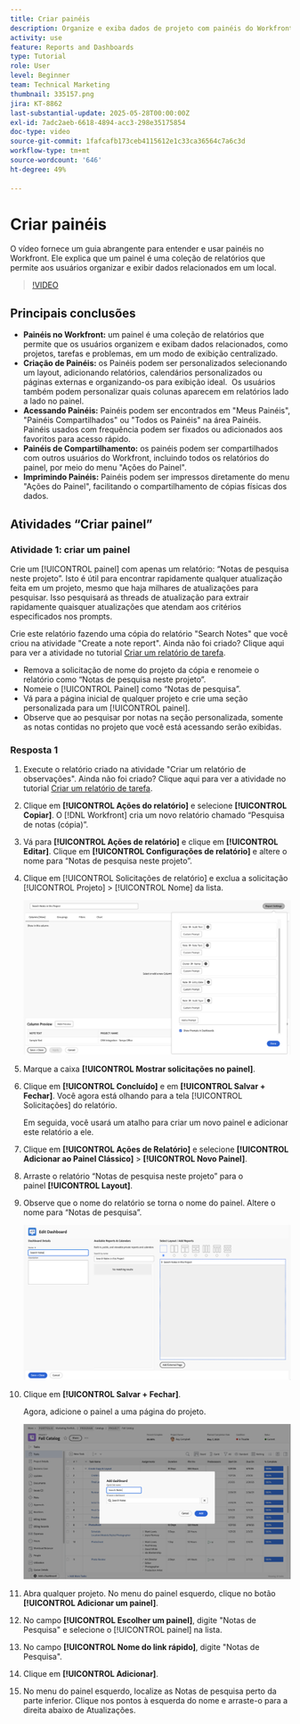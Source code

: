 ```yaml
---
title: Criar painéis
description: Organize e exiba dados de projeto com painéis do Workfront, que podem ser personalizados, acessados com facilidade, compartilhados e impressos, simplificando a colaboração e o gerenciamento de projetos.
activity: use
feature: Reports and Dashboards
type: Tutorial
role: User
level: Beginner
team: Technical Marketing
thumbnail: 335157.png
jira: KT-8862
last-substantial-update: 2025-05-28T00:00:00Z
exl-id: 7adc2aeb-6618-4894-acc3-298e35175854
doc-type: video
source-git-commit: 1fafcafb173ceb4115612e1c33ca36564c7a6c3d
workflow-type: tm+mt
source-wordcount: '646'
ht-degree: 49%

---
```


# Criar painéis

O vídeo fornece um guia abrangente para entender e usar painéis no Workfront.
&#x200B;Ele explica que um painel é uma coleção de relatórios que permite aos usuários organizar e exibir dados relacionados em um local.

>[!VIDEO](https://video.tv.adobe.com/v/3449127/?quality=12&learn=on&captions=por_br)

## Principais conclusões

* **Painéis no Workfront:** um painel é uma coleção de relatórios que permite que os usuários organizem e exibam dados relacionados, como projetos, tarefas e problemas, em um modo de exibição centralizado. &#x200B;
* **Criação de Painéis:** os Painéis podem ser personalizados selecionando um layout, adicionando relatórios, calendários personalizados ou páginas externas e organizando-os para exibição ideal. &#x200B; Os usuários também podem personalizar quais colunas aparecem em relatórios lado a lado no painel. &#x200B;
* **Acessando Painéis:** Painéis podem ser encontrados em &quot;Meus Painéis&quot;, &quot;Painéis Compartilhados&quot; ou &quot;Todos os Painéis&quot; na área Painéis. &#x200B; Painéis usados com frequência podem ser fixados ou adicionados aos favoritos para acesso rápido. &#x200B;
* **Painéis de Compartilhamento:** os painéis podem ser compartilhados com outros usuários do Workfront, incluindo todos os relatórios do painel, por meio do menu &quot;Ações do Painel&quot;. &#x200B;
* **Imprimindo Painéis:** Painéis podem ser impressos diretamente do menu &quot;Ações do Painel&quot;, facilitando o compartilhamento de cópias físicas dos dados. &#x200B;


## Atividades “Criar painel”

### Atividade 1: criar um painel

Crie um [!UICONTROL painel] com apenas um relatório: “Notas de pesquisa neste projeto”. Isto é útil para encontrar rapidamente qualquer atualização feita em um projeto, mesmo que haja milhares de atualizações para pesquisar. Isso pesquisará as threads de atualização para extrair rapidamente quaisquer atualizações que atendam aos critérios especificados nos prompts.

Crie este relatório fazendo uma cópia do relatório &quot;Search Notes&quot; que você criou na atividade &quot;Create a note report&quot;. Ainda não foi criado? Clique aqui para ver a atividade no tutorial [Criar um relatório de tarefa](https://experienceleague.adobe.com/pt-br/docs/workfront-learn/tutorials-workfront/reporting/basic-reporting/create-a-task-report#activity-1-create-a-note-report-with-prompts).

* Remova a solicitação de nome do projeto da cópia e renomeie o relatório como “Notas de pesquisa neste projeto”.
* Nomeie o [!UICONTROL Painel] como “Notas de pesquisa”.
* Vá para a página inicial de qualquer projeto e crie uma seção personalizada para um [!UICONTROL painel].
* Observe que ao pesquisar por notas na seção personalizada, somente as notas contidas no projeto que você está acessando serão exibidas.

### Resposta 1

1. Execute o relatório criado na atividade &quot;Criar um relatório de observações&quot;. Ainda não foi criado? Clique aqui para ver a atividade no tutorial [Criar um relatório de tarefa](https://experienceleague.adobe.com/pt-br/docs/workfront-learn/tutorials-workfront/reporting/basic-reporting/create-a-task-report#activity-1-create-a-note-report-with-prompts).
1. Clique em **[!UICONTROL Ações do relatório]** e selecione **[!UICONTROL Copiar]**. O [!DNL Workfront] cria um novo relatório chamado “Pesquisa de notas (cópia)”.
1. Vá para **[!UICONTROL Ações de relatório]** e clique em **[!UICONTROL Editar]**. Clique em **[!UICONTROL Configurações de relatório]** e altere o nome para “Notas de pesquisa neste projeto”.
1. Clique em [!UICONTROL Solicitações de relatório] e exclua a solicitação [!UICONTROL Projeto] > [!UICONTROL Nome] da lista.

   ![Uma imagem da tela para criar um novo painel](assets/edit-report-prompts.png)

1. Marque a caixa **[!UICONTROL Mostrar solicitações no painel]**.
1. Clique em **[!UICONTROL Concluído]** e em **[!UICONTROL Salvar + Fechar]**. Você agora está olhando para a tela [!UICONTROL Solicitações] do relatório.

   Em seguida, você usará um atalho para criar um novo painel e adicionar este relatório a ele.

1. Clique em **[!UICONTROL Ações de Relatório]** e selecione **[!UICONTROL Adicionar ao Painel Clássico]** > **[!UICONTROL Novo Painel]**.
1. Arraste o relatório “Notas de pesquisa neste projeto” para o painel **[!UICONTROL Layout]**.
1. Observe que o nome do relatório se torna o nome do painel. Altere o nome para “Notas de pesquisa”.

   ![Uma imagem da tela de criação de um novo painel](assets/create-dashboard.png)

1. Clique em **[!UICONTROL Salvar + Fechar]**.

   Agora, adicione o painel a uma página do projeto.

   ![Uma imagem da tela de criação de um novo painel](assets/add-custom-section.png)

1. Abra qualquer projeto. No menu do painel esquerdo, clique no botão **[!UICONTROL Adicionar um painel]**.
1. No campo **[!UICONTROL Escolher um painel]**, digite &quot;Notas de Pesquisa&quot; e selecione o [!UICONTROL painel] na lista.
1. No campo **[!UICONTROL Nome do link rápido]**, digite &quot;Notas de Pesquisa&quot;.
1. Clique em **[!UICONTROL Adicionar]**.
1. No menu do painel esquerdo, localize as Notas de pesquisa perto da parte inferior. Clique nos pontos à esquerda do nome e arraste-o para a direita abaixo de Atualizações.
